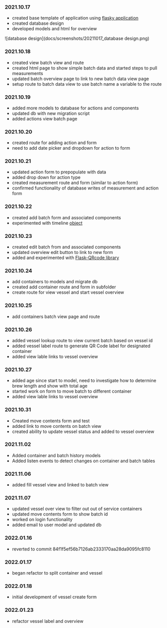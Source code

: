 ### **2021.10.17** ###
* created base template of application using [flasky application](https://github.com/miguelgrinberg/flasky)
* created database design 
* developed models and html for overview

![database design](docs/screenshots/20211017_database design.png)

### **2021.10.18** ###
* created view batch view and route
* created html page to show simple batch data and started steps to pull measurements
* updated batch overview page to link to new batch data view page
* setup route to batch data view to use batch name a variable to the route

### **2021.10.19** ###
* added more models to database for actions and components
* updated db with new migration script
* added actions view batch page

### **2021.10.20** ###
* created route for adding action and form
* need to add date picker and dropdown for action to form

### **2021.10.21** ###
* updated action form to prepopulate with data
* added drop down for action type
* created measurement route and form (similar to action form)
* confirmed functionality of database writes of measurement and action form

### **2021.10.22** ###
* created add batch form and associated components
* experimented with timeline [object](https://bbbootstrap.com/snippets/basic-timeline-for-users-without-avatar-37843493)

### **2021.10.23** ###
* created edit batch from and associated components 
* updated overview edit button to link to new form
* added and experimented with [Flask-QRcode library](https://marcoagner.github.io/Flask-QRcode/)

### **2021.10.24** ###
* add containers to models and migrate db
* created add container route and form in subfolder
* create route for view vessel and start vessel overview

### **2021.10.25** ###
* add containers batch view page and route

### **2021.10.26** ###
* added vessel lookup route to view current batch based on vessel id
* added vessel label route to generate QR Code label for designated container 
* added view lable links to vessel overview

### **2021.10.27** ###
* added age since start to model, need to investigate how to determine brew length and show with total age
* started work on form to move batch to different container
* added view lable links to vessel overview

### **2021.10.31** ###
* Created move contents form and test
* added link to move contents on batch view
* created ability to update vessel status and added to vessel overview

### **2021.11.02** ###
* Added container and batch history models
* Added listen events to detect changes on container and batch tables

### **2021.11.06** ###
* added fill vessel view and linked to batch view

### **2021.11.07** ###
* updated vessel over view to filter out out of service containers
* updated move contents form to show batch id
* worked on login functionality
* added email to user model and updated db

### **2022.01.16** ###
* reverted to commit 84f1f5ef56b7126ab2333170aa28da9095fc8110

### **2022.01.17** ###
* began refactor to split container and vessel

### **2022.01.18** ###
* initial development of vessel create form

### **2022.01.23** ###
* refactor vessel label and overview